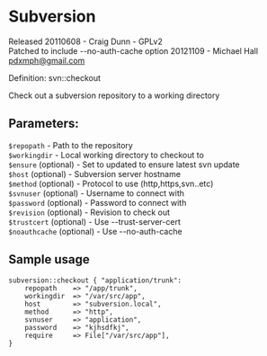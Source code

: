 # Subversion

Released 20110608 - Craig Dunn - GPLv2  
Patched to include --no-auth-cache option 20121109 - Michael Hall <pdxmph@gmail.com>

Definition: svn::checkout

Check out a subversion repository to a working directory

## Parameters:
`$repopath` 			- Path to the repository  
`$workingdir`			- Local working directory to checkout to  
`$ensure` (optional)		- Set to updated to ensure latest svn update  
`$host` (optional)		- Subversion server hostname  
`$method` (optional)		- Protocol to use (http,https,svn..etc)  
`$svnuser` (optional) 	- Username to connect with  
`$password` (optional)	- Password to connect with  
`$revision` (optional)	- Revision to check out  
`$trustcert` (optional)	- Use --trust-server-cert  
`$noauthcache` (optional) - Use --no-auth-cache


## Sample usage
	subversion::checkout { "application/trunk": 
		repopath	=> "/app/trunk",
		workingdir	=> "/var/src/app",
		host		=> "subversion.local",
		method		=> "http",
		svnuser		=> "application",
		password	=> "kjhsdfkj",
		require		=> File["/var/src/app"],
	}
	
